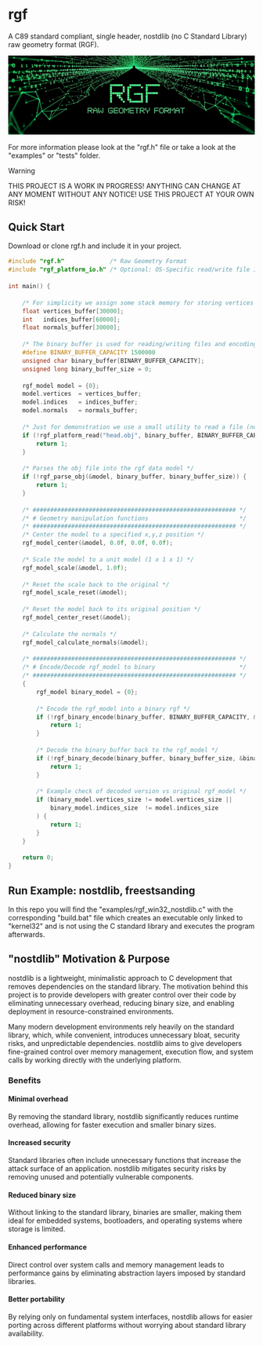 # rgf
A C89 standard compliant, single header, nostdlib (no C Standard Library) raw geometry format (RGF).

<p align="center">
<a href="https://github.com/nickscha/rgf"><img src="assets/rgf.png"></a>
</p>

For more information please look at the "rgf.h" file or take a look at the "examples" or "tests" folder.

> [!WARNING]
> THIS PROJECT IS A WORK IN PROGRESS! ANYTHING CAN CHANGE AT ANY MOMENT WITHOUT ANY NOTICE! USE THIS PROJECT AT YOUR OWN RISK!

## Quick Start

Download or clone rgf.h and include it in your project.

```C
#include "rgf.h"             /* Raw Geometry Format                          */
#include "rgf_platform_io.h" /* Optional: OS-Specific read/write file IO API */

int main() {

    /* For simplicity we assign some stack memory for storing vertices and indices data */
    float vertices_buffer[30000];
    int   indices_buffer[60000];
    float normals_buffer[30000];

    /* The binary buffer is used for reading/writing files and encoding/decoding */
    #define BINARY_BUFFER_CAPACITY 1500000
    unsigned char binary_buffer[BINARY_BUFFER_CAPACITY];
    unsigned long binary_buffer_size = 0;

    rgf_model model = {0};
    model.vertices  = vertices_buffer;
    model.indices   = indices_buffer;
    model.normals   = normals_buffer;

    /* Just for demonstration we use a small utility to read a file (nostdlib but platform specific) */
    if (!rgf_platform_read("head.obj", binary_buffer, BINARY_BUFFER_CAPACITY, &binary_buffer_size)) {
        return 1;
    }

    /* Parses the obj file into the rgf data model */
    if (!rgf_parse_obj(&model, binary_buffer, binary_buffer_size)) {
        return 1;
    }

    /* ########################################################## */
    /* # Geometry manipulation functions                          */
    /* ########################################################## */
    /* Center the model to a specified x,y,z position */
    rgf_model_center(&model, 0.0f, 0.0f, 0.0f);

    /* Scale the model to a unit model (1 x 1 x 1) */
    rgf_model_scale(&model, 1.0f);

    /* Reset the scale back to the original */
    rgf_model_scale_reset(&model);

    /* Reset the model back to its original position */
    rgf_model_center_reset(&model);

    /* Calculate the normals */
    rgf_model_calculate_normals(&model);

    /* ########################################################## */
    /* # Encode/Decode rgf_model to binary                        */
    /* ########################################################## */
    {
        rgf_model binary_model = {0};

        /* Encode the rgf_model into a binary rgf */
        if (!rgf_binary_encode(binary_buffer, BINARY_BUFFER_CAPACITY, &binary_buffer_size, &model)) {
            return 1;
        }

        /* Decode the binary_buffer back to the rgf_model */
        if (!rgf_binary_decode(binary_buffer, binary_buffer_size, &binary_model)) {
            return 1;
        }

        /* Example check of decoded version vs original rgf_model */
        if (binary_model.vertices_size != model.vertices_size ||
            binary_model.indices_size  != model.indices_size
        ) {
            return 1;
        }
    }

    return 0;
}
```

## Run Example: nostdlib, freestsanding

In this repo you will find the "examples/rgf_win32_nostdlib.c" with the corresponding "build.bat" file which
creates an executable only linked to "kernel32" and is not using the C standard library and executes the program afterwards.

## "nostdlib" Motivation & Purpose

nostdlib is a lightweight, minimalistic approach to C development that removes dependencies on the standard library. The motivation behind this project is to provide developers with greater control over their code by eliminating unnecessary overhead, reducing binary size, and enabling deployment in resource-constrained environments.

Many modern development environments rely heavily on the standard library, which, while convenient, introduces unnecessary bloat, security risks, and unpredictable dependencies. nostdlib aims to give developers fine-grained control over memory management, execution flow, and system calls by working directly with the underlying platform.

### Benefits

#### Minimal overhead
By removing the standard library, nostdlib significantly reduces runtime overhead, allowing for faster execution and smaller binary sizes.

#### Increased security
Standard libraries often include unnecessary functions that increase the attack surface of an application. nostdlib mitigates security risks by removing unused and potentially vulnerable components.

#### Reduced binary size
Without linking to the standard library, binaries are smaller, making them ideal for embedded systems, bootloaders, and operating systems where storage is limited.

#### Enhanced performance
Direct control over system calls and memory management leads to performance gains by eliminating abstraction layers imposed by standard libraries.

#### Better portability
By relying only on fundamental system interfaces, nostdlib allows for easier porting across different platforms without worrying about standard library availability.

